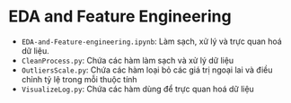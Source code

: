 # EDA and Feature Engineering

 - `EDA-and-Feature-engineering.ipynb`: Làm sạch, xử lý và trực quan hoá dữ liệu.
 - `CleanProcess.py`: Chứa các hàm làm sạch và xử lý dữ liệu
 - `OutliersScale.py`: Chứa các hàm loại bỏ các giá trị ngoại lai và điều chỉnh tỷ lệ trong mỗi thuộc tính
 - `VisualizeLog.py`: Chứa các hàm dùng để trực quan hoá dữ liệu

